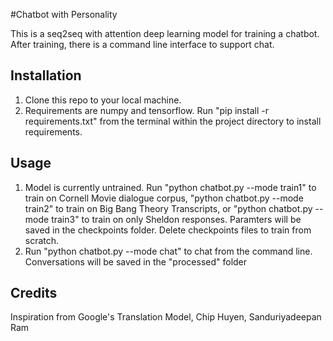 #Chatbot with Personality

This is a seq2seq with attention deep learning model for training a chatbot. After training, there is a command line interface to support chat.

## Installation

1. Clone this repo to your local machine.
2. Requirements are numpy and tensorflow. Run "pip install -r requirements.txt" from the terminal within the project directory to install requirements.

 ## Usage

1. Model is currently untrained. Run "python chatbot.py --mode train1" to train on Cornell Movie dialogue corpus, "python chatbot.py --mode train2" to train on Big Bang Theory Transcripts, or "python chatbot.py --mode train3" to train on only Sheldon responses.
Paramters will be saved in the checkpoints folder. Delete checkpoints files to train from scratch.
2. Run "python chatbot.py --mode chat" to chat from the command line. Conversations will be saved in the "processed" folder

## Credits
Inspiration from Google's Translation Model, Chip Huyen, Sanduriyadeepan Ram
